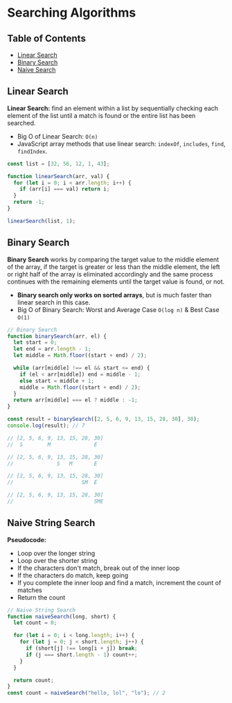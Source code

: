 # Searching Algorithms

## Table of Contents

- [Linear Search](#linear-search)
- [Binary Search](#binary-search)
- [Naive Search](#naive-string-search)

## Linear Search

**Linear Search:** find an element within a list by sequentially checking each element of the list until a match is found or the entire list has been searched.

- Big O of Linear Search: `O(n)`
- JavaScript array methods that use linear search: `indexOf`, `includes`, `find`, `findIndex`.

```js
const list = [32, 56, 12, 1, 43];

function linearSearch(arr, val) {
  for (let i = 0; i < arr.length; i++) {
    if (arr[i] === val) return i;
  }
  return -1;
}

linearSearch(list, 1);
```

## Binary Search

**Binary Search** works by comparing the target value to the middle element of the array, if the target is greater or less than the middle element, the left or right half of the array is eliminated accordingly and the same process continues with the remaining elements until the target value is found, or not.

- **Binary search only works on sorted arrays**, but is much faster than linear search in this case.
- Big O of Binary Search: Worst and Average Case `O(log n)` & Best Case `O(1)`

```ts
// Binary Search
function binarySearch(arr, el) {
  let start = 0;
  let end = arr.length - 1;
  let middle = Math.floor((start + end) / 2);

  while (arr[middle] !== el && start <= end) {
    if (el < arr[middle]) end = middle - 1;
    else start = middle + 1;
    middle = Math.floor((start + end) / 2);
  }
  return arr[middle] === el ? middle : -1;
}

const result = binarySearch([2, 5, 6, 9, 13, 15, 28, 30], 30);
console.log(result); // 7

// [2, 5, 6, 9, 13, 15, 28, 30]
//  S        M              E

// [2, 5, 6, 9, 13, 15, 28, 30]
//              S   M       E

// [2, 5, 6, 9, 13, 15, 28, 30]
//                      SM  E

// [2, 5, 6, 9, 13, 15, 28, 30]
//                          SME
```

## Naive String Search

**Pseudocode:**

- Loop over the longer string
- Loop over the shorter string
- If the characters don't match, break out of the inner loop
- If the characters do match, keep going
- If you complete the inner loop and find a match, increment the count of matches
- Return the count

```js
// Naive String Search
function naiveSearch(long, short) {
  let count = 0;

  for (let i = 0; i < long.length; i++) {
    for (let j = 0; j < short.length; j++) {
      if (short[j] !== long[i + j]) break;
      if (j === short.length - 1) count++;
    }
  }

  return count;
}
const count = naiveSearch("hello, lol", "lo"); // 2
```
